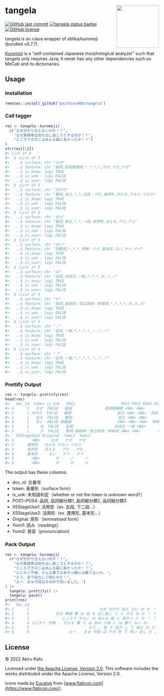 
<!-- README.md is generated from README.Rmd. Please edit that file -->

# tangela <a href='https://paithiov909.github.io/tangela'><img src='https://rawcdn.githack.com/paithiov909/tangela/1eeac7579939bbd8de48bb81a2766549da18d61a/man/figures/logo.png' align="right" height="139" /></a>

<!-- badges: start -->

[![GitHub last
commit](https://img.shields.io/github/last-commit/paithiov909/tangela)](#)
[![tangela status
badge](https://paithiov909.r-universe.dev/badges/tangela)](https://paithiov909.r-universe.dev)
[![GitHub
license](https://img.shields.io/github/license/paithiov909/tangela)](https://github.com/paithiov909/tangela/blob/main/LICENSE)
<!-- badges: end -->

tangela is an rJava wrapper of atilika/kuromoji (bundled v0.7.7).

[Kuromoji](https://github.com/atilika/kuromoji) is a “self-contained
Japanese morphological analyzer” such that tangela only requires Java;
It never has any other dependencies such as MeCab and its dictionaries.

## Usage

### Installation

``` r
remotes::install_github("paithiov909/tangela")
```

### Call tagger

``` r
res <- tangela::kuromoji(
  c("なぜ分かり合えないのか！？",
    "なぜ貴様等は他を出し抜こうとするのか！？",
    "ところできのこはあんな縦に長かったか！？")
)
str(res[[1]])
#> List of 8
#>  $ :List of 5
#>   ..$ surface: chr "なぜ"
#>   ..$ feature: chr "副詞,助詞類接続,*,*,*,*,なぜ,ナゼ,ナゼ"
#>   ..$ is_know: logi TRUE
#>   ..$ is_unk : logi FALSE
#>   ..$ is_user: logi FALSE
#>  $ :List of 5
#>   ..$ surface: chr "分かり"
#>   ..$ feature: chr "動詞,自立,*,*,五段・ラ行,連用形,分かる,ワカリ,ワカリ"
#>   ..$ is_know: logi TRUE
#>   ..$ is_unk : logi FALSE
#>   ..$ is_user: logi FALSE
#>  $ :List of 5
#>   ..$ surface: chr "合え"
#>   ..$ feature: chr "動詞,自立,*,*,一段,未然形,合える,アエ,アエ"
#>   ..$ is_know: logi TRUE
#>   ..$ is_unk : logi FALSE
#>   ..$ is_user: logi FALSE
#>  $ :List of 5
#>   ..$ surface: chr "ない"
#>   ..$ feature: chr "助動詞,*,*,*,特殊・ナイ,基本形,ない,ナイ,ナイ"
#>   ..$ is_know: logi TRUE
#>   ..$ is_unk : logi FALSE
#>   ..$ is_user: logi FALSE
#>  $ :List of 5
#>   ..$ surface: chr "の"
#>   ..$ feature: chr "名詞,非自立,一般,*,*,*,の,ノ,ノ"
#>   ..$ is_know: logi TRUE
#>   ..$ is_unk : logi FALSE
#>   ..$ is_user: logi FALSE
#>  $ :List of 5
#>   ..$ surface: chr "か"
#>   ..$ feature: chr "助詞,副助詞／並立助詞／終助詞,*,*,*,*,か,カ,カ"
#>   ..$ is_know: logi TRUE
#>   ..$ is_unk : logi FALSE
#>   ..$ is_user: logi FALSE
#>  $ :List of 5
#>   ..$ surface: chr "！"
#>   ..$ feature: chr "記号,一般,*,*,*,*,！,！,！"
#>   ..$ is_know: logi TRUE
#>   ..$ is_unk : logi FALSE
#>   ..$ is_user: logi FALSE
#>  $ :List of 5
#>   ..$ surface: chr "？"
#>   ..$ feature: chr "記号,一般,*,*,*,*,？,？,？"
#>   ..$ is_know: logi TRUE
#>   ..$ is_unk : logi FALSE
#>   ..$ is_user: logi FALSE
```

### Prettify Output

``` r
res <- tangela::prettify(res)
head(res)
#>   doc_id  token is_unk   POS1                     POS2 POS3 POS4 X5StageUse1
#> 1      1   なぜ  FALSE   副詞               助詞類接続 <NA> <NA>        <NA>
#> 2      1 分かり  FALSE   動詞                     自立 <NA> <NA>  五段・ラ行
#> 3      1   合え  FALSE   動詞                     自立 <NA> <NA>        一段
#> 4      1   ない  FALSE 助動詞                     <NA> <NA> <NA>  特殊・ナイ
#> 5      1     の  FALSE   名詞                   非自立 一般 <NA>        <NA>
#> 6      1     か  FALSE   助詞 副助詞／並立助詞／終助詞 <NA> <NA>        <NA>
#>   X5StageUse2 Original  Yomi1  Yomi2
#> 1        <NA>     なぜ   ナゼ   ナゼ
#> 2      連用形   分かる ワカリ ワカリ
#> 3      未然形   合える   アエ   アエ
#> 4      基本形     ない   ナイ   ナイ
#> 5        <NA>       の     ノ     ノ
#> 6        <NA>       か     カ     カ
```

The output has these columns.

-   doc_id: 文番号
-   token: 表層形（surface form）
-   is_unk: 未知語判定（whether or not the token is unknown word?）
-   POS1\~POS4: 品詞, 品詞細分類1, 品詞細分類2, 品詞細分類3
-   X5StageUse1: 活用型（ex. 五段, 下二段…）
-   X5StageUse2: 活用形（ex. 連用形, 基本形…）
-   Original: 原形（lemmatised form）
-   Yomi1: 読み（readings）
-   Yomi2: 発音（pronunciation)

### Pack Output

``` r
res <- tangela::kuromoji(
  c("なぜ分かり合えないのか！？",
    "なぜ貴様等は他を出し抜こうとするのか！？",
    "ところできのこはあんな縦に長かったか！？",
    "とにかく不様、そんな事ではあの小娘には勝てないわ。",
    "そう、皆で協力して挑むのだ！",
    "えー、まぁ今回はその件で伺いました。")
) |> 
  tangela::prettify() |> 
  tangela::pack()
print(res)
#>   doc_id                                                             text
#> 1      1                                なぜ 分かり 合え ない の か ！ ？
#> 2      2            なぜ 貴様 等 は 他 を 出し抜こ う と する の か ！ ？
#> 3      3               ところで きのこ は あんな 縦 に 長かっ た か ！ ？
#> 4      4 とにかく 不様 、 そんな 事 で は あの 小娘 に は 勝て ない わ 。
#> 5      5                           そう 、 皆 で 協力 し て 挑む の だ ！
#> 6      6                  えー 、 まぁ 今回 は その 件 で 伺い まし た 。
```

## License

© 2022 Akiru Kato

Licensed under [the Apache License, Version
2.0](http://www.apache.org/licenses/LICENSE-2.0.html). This software
includes the works distributed under the Apache License, Version 2.0.

Icons made by [Eucalyp](https://www.flaticon.com/authors/eucalyp) from
[www.flaticon.com](https://www.flaticon.com/).
